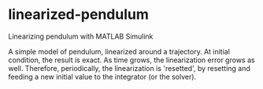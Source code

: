 # linearized-pendulum
Linearizing pendulum with MATLAB Simulink

A simple model of pendulum, linearized around a trajectory. At initial condition, the result is exact. As time grows, the linearization error grows as well. Therefore, periodically, the linearization is 'resetted', by resetting and feeding a new initial value to the integrator (or the solver).  
